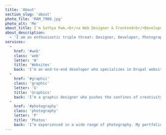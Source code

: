 ```yaml
---
title: 'About'
section_slug: 'about'
photo_file: 'RAM_7900.jpg'
photo_alt: 'Me'
about_title: I'm Sathya Ram,<br/>a Web Designer & Frontend<br/>Developer in D.C.
about_description: 
  - 'I am an enthusiastic triple threat: Designer, Developer, Photographer with a critical, caring and open-minded eye for pixel perfection. My charisma and drive allow me to craft exciting graphics and crisp code while pushing the confides of creativity.'
services:
  -
    href: '#web'
    class: 'web'
    letter: 'W'
    title: 'Websites'
    back: 'I’m an end-to-end developer who specializes in Drupal websites. I’ve developed responsive/adaptive custom Wordpress themes with HTML5, CSS3, SASS, PHP and jQuery. I’m currently in the intensive General Assembly coding boot camp learning Javascript, React.js and Python. I create crisp code with a critical eye for detail. My skills are only surpassed by my passion.'
  -
    href: '#graphic'
    class: 'graphic'
    letter: 'G'
    title: 'Graphics'
    back: 'I’m a graphic designer who pushes the confines of creativity as I strive for pixel perfection. I care strongly about user experiences and make sure users are at the forefront of my mind every step of the way. If you’re looking for a cookie-cutter designer -look elsewhere. I aim to make designs that are fresh and advance the industry.'
  -
    href: '#photography'
    class: 'photography'
    letter: 'P'
    title: 'Photos'
    back: 'I’m experienced in a wide range of photography. My portfolio ranges for portraits to food to landscapes to space. My photos can be found on a variety of websites I’ve helped revitalize, such as Lehigh University’s website and Fudtruck. Having photography skills has taken my website and graphic designs to a new level.'
---
```


